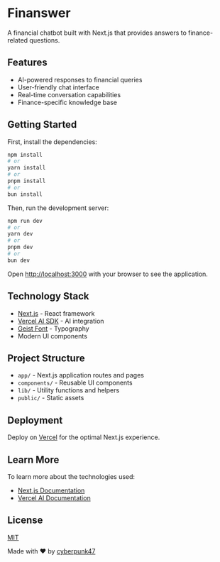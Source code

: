 # Finanswer

A financial chatbot built with Next.js that provides answers to finance-related questions.

## Features

- AI-powered responses to financial queries
- User-friendly chat interface
- Real-time conversation capabilities
- Finance-specific knowledge base

## Getting Started

First, install the dependencies:

```bash
npm install
# or
yarn install
# or
pnpm install
# or
bun install
```

Then, run the development server:

```bash
npm run dev
# or
yarn dev
# or
pnpm dev
# or
bun dev
```

Open [http://localhost:3000](http://localhost:3000) with your browser to see the application.

## Technology Stack

- [Next.js](https://nextjs.org) - React framework
- [Vercel AI SDK](https://sdk.vercel.ai/docs) - AI integration
- [Geist Font](https://vercel.com/font) - Typography
- Modern UI components

## Project Structure

- `app/` - Next.js application routes and pages
- `components/` - Reusable UI components
- `lib/` - Utility functions and helpers
- `public/` - Static assets

## Deployment

Deploy on [Vercel](https://vercel.com/new?utm_medium=default-template&filter=next.js&utm_source=create-next-app&utm_campaign=create-next-app-readme) for the optimal Next.js experience.

## Learn More

To learn more about the technologies used:

- [Next.js Documentation](https://nextjs.org/docs)
- [Vercel AI Documentation](https://sdk.vercel.ai/docs)

## License

[MIT](LICENSE)

Made with ❤️ by [cyberpunk47](https://github.com/cyberpunk47)
